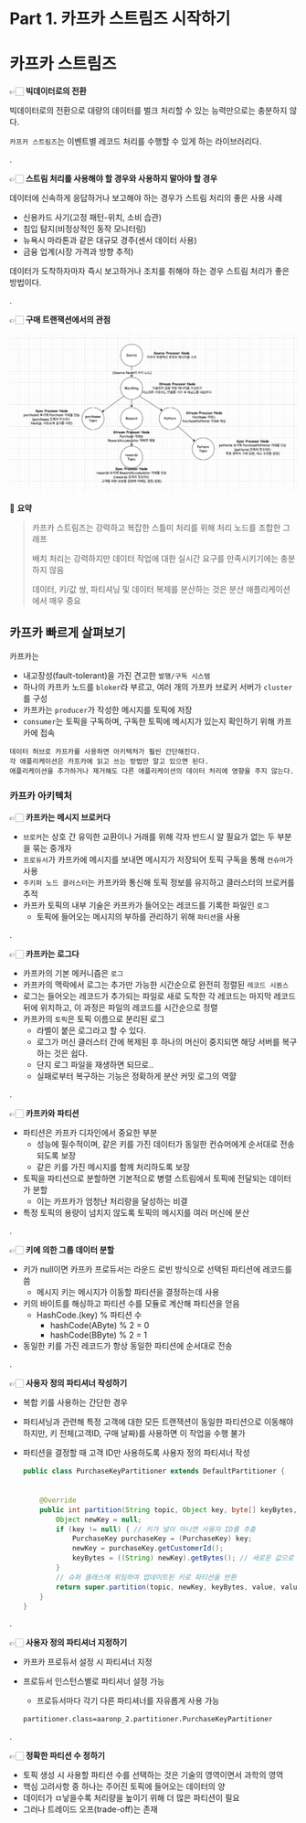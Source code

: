 # Part 1. 카프카 스트림즈 시작하기

# 카프카 스트림즈

👉🏻 **빅데이터로의 전환**

빅데이터로의 전환으로 대량의 데이터를 벌크 처리할 수 있는 능력만으로는 충분하지 않다.

`카프카 스트림즈`는 이벤트별 레코드 처리를 수행할 수 있게 하는 라이브러리다.

.

👉🏻 **스트림 처리를 사용해야 할 경우와 사용하지 말아야 할 경우**

데이터에 신속하게 응답하거나 보고해야 하는 경우가 스트림 처리의 좋은 사용 사례
- 신용카드 사기(고정 패턴-위치, 소비 습관)
- 침입 탐지(비정상적인 동작 모니터링)
- 뉴욕시 마라톤과 같은 대규모 경주(센서 데이터 사용)
- 금융 업계(시장 가격과 방향 추적)

데이터가 도착하자마자 즉시 보고하거나 조치를 취해야 하는 경우 스트림 처리가 좋은 방법이다.

.

👉🏻 **구매 트랜잭션에서의 관점**

![Result](https://github.com/jihunparkme/jihunparkme.gitbook.io/blob/main/.gitbook/assets/kafka-streams-in-action/example-stream.png?raw=true 'Result')

📖 **요약**

> 카프카 스트림즈는 강력하고 복잡한 스틀미 처리를 위해 처리 노드를 조합한 그래프
> 
> 배치 처리는 강력하지만 데이터 작업에 대한 실시간 요구를 만족시키기에는 충분하지 않음
>
> 데이터, 키/값 쌍, 파티셔닝 및 데이터 복제를 분산하는 것은 분산 애플리케이션에서 매우 중요

## 카프카 빠르게 살펴보기

카프카는
- 내고장성(fault-tolerant)을 가진 견고한 `발행/구독 시스템`
- 하나의 카프카 노드를 `bloker`라 부르고, 여러 개의 가프카 브로커 서버가 `cluster`를 구성
- 카프카는 `producer`가 작성한 메시지를 토픽에 저장
- `consumer`는 토픽을 구독하며, 구독한 토픽에 메시지가 있는지 확인하기 위해 카프카에 접속

```text
데이터 허브로 카프카를 사용하면 아키텍처가 훨씬 간단해진다.
각 애플리케이션은 카프카에 읽고 쓰는 방법만 알고 있으면 된다.
애플리케이션을 추가하거나 제거해도 다른 애플리케이션의 데이터 처리에 영향을 주지 않는다.
```

### 카프카 아키텍처

👉🏻 **카프카는 메시지 브로커다**

- `브로커`는 상호 간 유익한 교환이나 거래를 위해 각자 반드시 알 필요가 없는 두 부분을 묶는 중개자
- `프로듀서`가 카프카에 메시지를 보내면 메시지가 저장되어 토픽 구독을 통해 `컨슈머`가 사용
- `주키퍼 노드 클러스터`는 카프카와 통신해 토픽 정보를 유지하고 클러스터의 브로커를 추적
- 카프카 토픽의 내부 기술은 카프카가 들어오는 레코드를 기록한 파일인 `로그`
  - 토픽에 들어오는 메시지의 부하를 관리하기 위해 `파티션`을 사용

.

👉🏻 **카프카는 로그다**
- 카프카의 기본 메커니즘은 `로그`
- 카프카의 맥락에서 로그는 추가만 가능한 시간순으로 완전히 정렬된 `레코드 시퀀스`
- 로그는 들어오는 레코드가 추가되는 파일로 새로 도착한 각 레코드는 마지막 레코드 뒤에 위치하고, 이 과정은 파일의 레코드를 시간순으로 정렬
- 카프카의 `토픽`은 토픽 이름으로 분리된 로그
  - 라벨이 붙은 로그라고 할 수 있다.
  - 로그가 머신 클러스터 간에 복제된 후 하나의 머신이 중지되면 해당 서버를 복구하는 것은 쉽다.
  - 단지 로그 파일을 재생하면 되므로..
  - 실패로부터 복구하는 기능은 정확하게 분산 커밋 로그의 역햘

.

👉🏻 **카프카와 파티션**
- 파티션은 카프카 디자인에서 중요한 부분
  - 성능에 필수적이며, 같은 키를 가진 데이터가 동일한 컨슈머에게 순서대로 전송되도록 보장
  - 같은 키를 가진 메시지를 함께 처리하도록 보장
- 토픽을 파티션으로 분할하면 기본적으로 병렬 스트림에서 토픽에 전달되는 데이터가 분할
  - 이는 카프카가 엄청난 처리량을 달성하는 비결
- 특정 토픽의 용량이 넘치지 않도록 토픽의 메시지를 여러 머신에 분산

.

👉🏻 **키에 의한 그룹 데이터 분할**
- 키가 null이면 카프카 프로듀서는 라운드 로빈 방식으로 선택된 파티션에 레코드를 씀
  - 메시지 키는 메시지가 이동할 파티션을 결정하는데 사용
- 키의 바이트를 해싱하고 파티션 수를 모듈로 계산해 파티션을 얻음
  - HashCode.(key) % 파티션 수
    - hashCode(AByte) % 2 = 0
    - hashCode(BByte) % 2 = 1
- 동일한 키를 가진 레코드가 항상 동일한 파티션에 순서대로 전송

.

👉🏻 **사용자 정의 파티셔너 작성하기**
- 복합 키를 사용하는 간단한 경우
- 파티셔닝과 관련해 특정 고객에 대한 모든 트랜잭션이 동일한 파티션으로 이동해야 하지만, 키 전체(고객ID, 구매 날짜)를 사용하면 이 작업을 수행 불가
- 파티션을 결정할 때 고객 ID만 사용하도록 사용자 정의 파티셔너 작성

  ```java
  public class PurchaseKeyPartitioner extends DefaultPartitioner {


      @Override
      public int partition(String topic, Object key, byte[] keyBytes, Object value, byte[] valueBytes, Cluster cluster) {
          Object newKey = null;
          if (key != null) { // 키가 널이 아니면 사용자 ID를 추출
              PurchaseKey purchaseKey = (PurchaseKey) key;
              newKey = purchaseKey.getCustomerId();
              keyBytes = ((String) newKey).getBytes(); // 새로운 값으로 키의 바이트 설정
          }
          // 슈퍼 클래스에 위임하여 업데이트된 키로 파티션을 반환
          return super.partition(topic, newKey, keyBytes, value, valueBytes, cluster); 
      }
  }
  ```

.

👉🏻 **사용자 정의 파티셔너 지정하기**
- 카프카 프로듀서 설정 시 파티셔너 지정
- 프로듀서 인스턴스별로 파티셔너 설정 가능
  - 프로듀서마다 각기 다른 파티셔너를 자유롭게 사용 가능

  ```bash
  partitioner.class=aaronp_2.partitioner.PurchaseKeyPartitioner
  ```

.

👉🏻 **정확한 파티션 수 정하기**
- 토픽 생성 시 사용할 파티션 수를 선택하는 것은 기술의 영역이면서 과학의 영역
- 핵심 고려사항 중 하나는 주어진 토픽에 들어오는 데이터의 양
- 데이터가 ㅁ낳을수록 처리량을 높이기 위해 더 많은 파티션이 필요
- 그러나 트레이드 오프(trade-off)는 존재